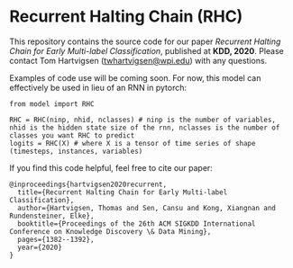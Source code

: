 # Recurrent Halting Chain (RHC)

This repository contains the source code for our paper *Recurrent Halting Chain for Early Multi-label Classification*, published at **KDD, 2020**.
Please contact Tom Hartvigsen (twhartvigsen@wpi.edu) with any questions.

Examples of code use will be coming soon. For now, this model can effectively be used in
lieu of an RNN in pytorch:
```
from model import RHC

RHC = RHC(ninp, nhid, nclasses) # ninp is the number of variables, nhid is the hidden state size of the rnn, nclasses is the number of classes you want RHC to predict
logits = RHC(X) # where X is a tensor of time series of shape (timesteps, instances, variables)
```

If you find this code helpful, feel free to cite our paper:
```
@inproceedings{hartvigsen2020recurrent,
  title={Recurrent Halting Chain for Early Multi-label Classification},
  author={Hartvigsen, Thomas and Sen, Cansu and Kong, Xiangnan and Rundensteiner, Elke},
  booktitle={Proceedings of the 26th ACM SIGKDD International Conference on Knowledge Discovery \& Data Mining},
  pages={1382--1392},
  year={2020}
}
```
